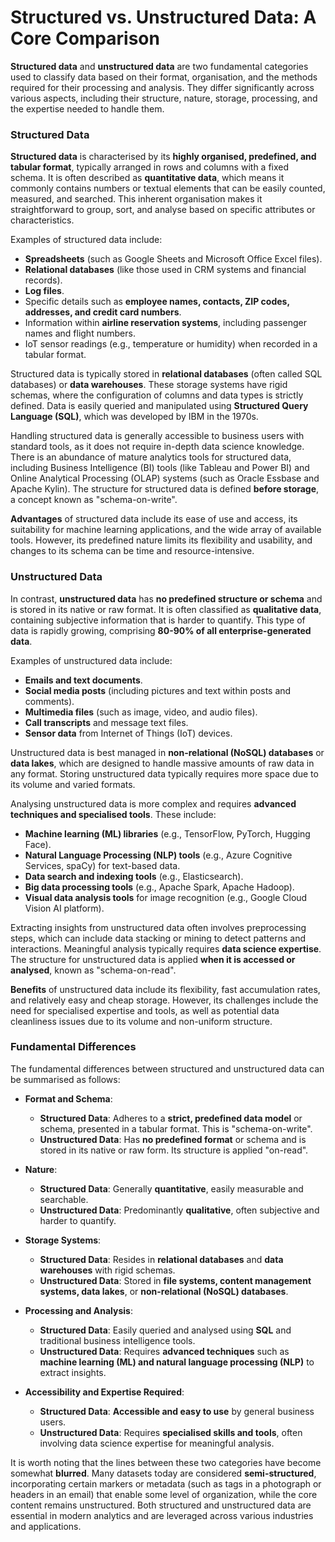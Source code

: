 # Structured vs. Unstructured Data: A Core Comparison

**Structured data** and **unstructured data** are two fundamental categories used to classify data based on their format, organisation, and the methods required for their processing and analysis. They differ significantly across various aspects, including their structure, nature, storage, processing, and the expertise needed to handle them.

### Structured Data

**Structured data** is characterised by its **highly organised, predefined, and tabular format**, typically arranged in rows and columns with a fixed schema. It is often described as **quantitative data**, which means it commonly contains numbers or textual elements that can be easily counted, measured, and searched. This inherent organisation makes it straightforward to group, sort, and analyse based on specific attributes or characteristics.

Examples of structured data include:

- **Spreadsheets** (such as Google Sheets and Microsoft Office Excel files).
- **Relational databases** (like those used in CRM systems and financial records).
- **Log files**.
- Specific details such as **employee names, contacts, ZIP codes, addresses, and credit card numbers**.
- Information within **airline reservation systems**, including passenger names and flight numbers.
- IoT sensor readings (e.g., temperature or humidity) when recorded in a tabular format.

Structured data is typically stored in **relational databases** (often called SQL databases) or **data warehouses**. These storage systems have rigid schemas, where the configuration of columns and data types is strictly defined. Data is easily queried and manipulated using **Structured Query Language (SQL)**, which was developed by IBM in the 1970s.

Handling structured data is generally accessible to business users with standard tools, as it does not require in-depth data science knowledge. There is an abundance of mature analytics tools for structured data, including Business Intelligence (BI) tools (like Tableau and Power BI) and Online Analytical Processing (OLAP) systems (such as Oracle Essbase and Apache Kylin). The structure for structured data is defined **before storage**, a concept known as "schema-on-write".

**Advantages** of structured data include its ease of use and access, its suitability for machine learning applications, and the wide array of available tools. However, its predefined nature limits its flexibility and usability, and changes to its schema can be time and resource-intensive.

### Unstructured Data

In contrast, **unstructured data** has **no predefined structure or schema** and is stored in its native or raw format. It is often classified as **qualitative data**, containing subjective information that is harder to quantify. This type of data is rapidly growing, comprising **80-90% of all enterprise-generated data**.

Examples of unstructured data include:

- **Emails and text documents**.
- **Social media posts** (including pictures and text within posts and comments).
- **Multimedia files** (such as image, video, and audio files).
- **Call transcripts** and message text files.
- **Sensor data** from Internet of Things (IoT) devices.

Unstructured data is best managed in **non-relational (NoSQL) databases** or **data lakes**, which are designed to handle massive amounts of raw data in any format. Storing unstructured data typically requires more space due to its volume and varied formats.

Analysing unstructured data is more complex and requires **advanced techniques and specialised tools**. These include:

- **Machine learning (ML) libraries** (e.g., TensorFlow, PyTorch, Hugging Face).
- **Natural Language Processing (NLP) tools** (e.g., Azure Cognitive Services, spaCy) for text-based data.
- **Data search and indexing tools** (e.g., Elasticsearch).
- **Big data processing tools** (e.g., Apache Spark, Apache Hadoop).
- **Visual data analysis tools** for image recognition (e.g., Google Cloud Vision AI platform).

Extracting insights from unstructured data often involves preprocessing steps, which can include data stacking or mining to detect patterns and interactions. Meaningful analysis typically requires **data science expertise**. The structure for unstructured data is applied **when it is accessed or analysed**, known as "schema-on-read".

**Benefits** of unstructured data include its flexibility, fast accumulation rates, and relatively easy and cheap storage. However, its challenges include the need for specialised expertise and tools, as well as potential data cleanliness issues due to its volume and non-uniform structure.

### Fundamental Differences

The fundamental differences between structured and unstructured data can be summarised as follows:

- **Format and Schema**:
    
    - **Structured Data**: Adheres to a **strict, predefined data model** or schema, presented in a tabular format. This is "schema-on-write".
    - **Unstructured Data**: Has **no predefined format** or schema and is stored in its native or raw form. Its structure is applied "on-read".
- **Nature**:
    
    - **Structured Data**: Generally **quantitative**, easily measurable and searchable.
    - **Unstructured Data**: Predominantly **qualitative**, often subjective and harder to quantify.
- **Storage Systems**:
    
    - **Structured Data**: Resides in **relational databases** and **data warehouses** with rigid schemas.
    - **Unstructured Data**: Stored in **file systems, content management systems, data lakes**, or **non-relational (NoSQL) databases**.
- **Processing and Analysis**:
    
    - **Structured Data**: Easily queried and analysed using **SQL** and traditional business intelligence tools.
    - **Unstructured Data**: Requires **advanced techniques** such as **machine learning (ML) and natural language processing (NLP)** to extract insights.
- **Accessibility and Expertise Required**:
    
    - **Structured Data**: **Accessible and easy to use** by general business users.
    - **Unstructured Data**: Requires **specialised skills and tools**, often involving data science expertise for meaningful analysis.

It is worth noting that the lines between these two categories have become somewhat **blurred**. Many datasets today are considered **semi-structured**, incorporating certain markers or metadata (such as tags in a photograph or headers in an email) that enable some level of organization, while the core content remains unstructured. Both structured and unstructured data are essential in modern analytics and are leveraged across various industries and applications.